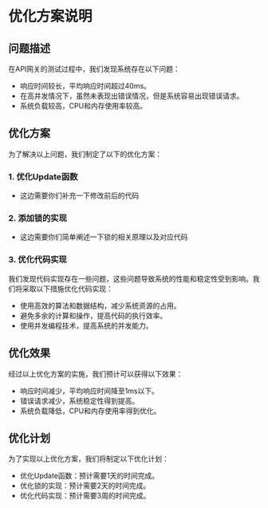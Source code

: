 # 优化方案说明

## 问题描述

在API网关的测试过程中，我们发现系统存在以下问题：

- 响应时间较长，平均响应时间超过40ms。
- 在高并发情况下，虽然未表现出错误情况，但是系统容易出现错误请求。
- 系统负载较高，CPU和内存使用率较高。

## 优化方案

为了解决以上问题，我们制定了以下的优化方案：

### 1. 优化Update函数

- 这边需要你们补充一下修改前后的代码

### 2. 添加锁的实现

- 这边需要你们简单阐述一下锁的相关原理以及对应代码

### 3. 优化代码实现

我们发现代码实现存在一些问题，这些问题导致系统的性能和稳定性受到影响。我们将采取以下措施优化代码实现：

- 使用高效的算法和数据结构，减少系统资源的占用。
- 避免多余的计算和操作，提高代码的执行效率。
- 使用并发编程技术，提高系统的并发能力。

## 优化效果

经过以上优化方案的实施，我们预计可以获得以下效果：

- 响应时间减少，平均响应时间降至1ms以下。
- 错误请求减少，系统稳定性得到提高。
- 系统负载降低，CPU和内存使用率得到优化。

## 优化计划

为了实现以上优化方案，我们将制定以下优化计划：

- 优化Update函数：预计需要1天的时间完成。
- 优化锁的实现：预计需要2天的时间完成。
- 优化代码实现：预计需要3周的时间完成。